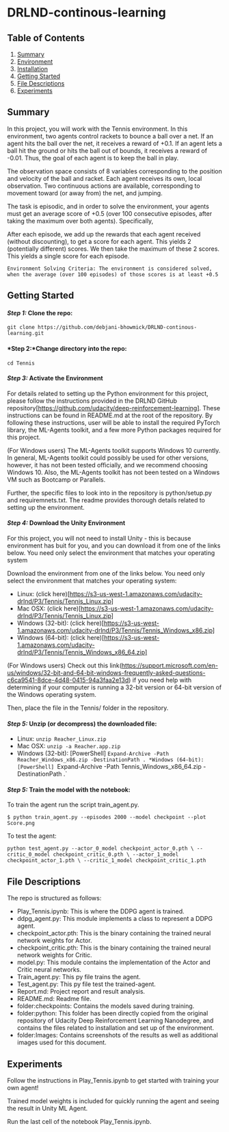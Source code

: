 # DRLND-continous-learning

## Table of Contents

1. [Summary](#summary)
2. [Environment](#Environment)
3. [Installation](#installation) 
4. [Getting Started](#GettingStarted)
5. [File Descriptions](#files)
6. [Experiments](#experiments)

##  Summary <a name="summary"></a>

In this project, you will work with the Tennis environment. In this environment, two agents control rackets to bounce a ball over a net. If an agent hits the ball over the net, it receives a reward of +0.1. If an agent lets a ball hit the ground or hits the ball out of bounds, it receives a reward of -0.01. Thus, the goal of each agent is to keep the ball in play.

The observation space consists of 8 variables corresponding to the position and velocity of the ball and racket. Each agent receives its own, local observation. Two continuous actions are available, corresponding to movement toward (or away from) the net, and jumping.

The task is episodic, and in order to solve the environment, your agents must get an average score of +0.5 (over 100 consecutive episodes, after taking the maximum over both agents). Specifically,

After each episode, we add up the rewards that each agent received (without discounting), to get a score for each agent. This yields 2 (potentially different) scores. We then take the maximum of these 2 scores.
This yields a single score for each episode.

`Environment Solving Criteria: The environment is considered solved, when the average (over 100 episodes) of those scores is at least +0.5`

## Getting Started <a name="Getting Started"></a>

#### *Step 1:* Clone the repo:
`git clone https://github.com/debjani-bhowmick/DRLND-continous-learning.git` 

#### *Step 2:*Change directory into the repo:
`cd Tennis`

#### *Step 3:*  Activate the Environment

For details related to setting up the Python environment for this project, please follow the instructions provided in the DRLND GitHub repository[https://github.com/udacity/deep-reinforcement-learning]. These instructions can be found in README.md at the root of the repository. By following these instructions, user will be able to install the required PyTorch library, the ML-Agents toolkit, and a few more Python packages required for this project.

(For Windows users) The ML-Agents toolkit supports Windows 10 currently. In general, ML-Agents toolkit could possibly be used for other versions, however, it has not been tested officially, and we recommend choosing Windows 10. Also, the ML-Agents toolkit has not been tested on a Windows VM such as Bootcamp or Parallels.

Further, the specific files to look into in the repository is python/setup.py and requiremnets.txt. The readme provides thorough details related to setting up the environment.




#### *Step 4:* Download the Unity Environment

For this project, you will not need to install Unity - this is because environment has buit for you, and you can download it from one of the links below. You need only select the environment that matches your operating system

Download the environment from one of the links below. You need only select the environment that matches your operating system:

* Linux: (click here)[https://s3-us-west-1.amazonaws.com/udacity-drlnd/P3/Tennis/Tennis_Linux.zip]
* Mac OSX: (click here)[https://s3-us-west-1.amazonaws.com/udacity-drlnd/P3/Tennis/Tennis_Linux.zip]
* Windows (32-bit): (click here)[https://s3-us-west-1.amazonaws.com/udacity-drlnd/P3/Tennis/Tennis_Windows_x86.zip]
* Windows (64-bit): (click here)[https://s3-us-west-1.amazonaws.com/udacity-drlnd/P3/Tennis/Tennis_Windows_x86_64.zip]

(For Windows users) Check out this link(https://support.microsoft.com/en-us/windows/32-bit-and-64-bit-windows-frequently-asked-questions-c6ca9541-8dce-4d48-0415-94a3faa2e13d) if you need help with determining if your computer is running a 32-bit version or 64-bit version of the Windows operating system.

Then, place the file in the Tennis/ folder in the repository.

#### *Step 5:*  Unzip (or decompress) the downloaded file:

* Linux:
`unzip Reacher_Linux.zip`
* Mac OSX:
`unzip -a Reacher.app.zip`
* Windows (32-bit): [PowerShell]
`Expand-Archive -Path Reacher_Windows_x86.zip -DestinationPath .
*Windows (64-bit): [PowerShell]
`Expand-Archive -Path Tennis_Windows_x86_64.zip -DestinationPath .`


#### *Step 5:* Train the model with the notebook:

 To train the agent run the script train_agent.py.
 
`$ python train_agent.py --episodes 2000 --model checkpoint --plot Score.png`

To test the agent:

`python test_agent.py --actor_0_model checkpoint_actor_0.pth \
                       --critic_0_model checkpoint_critic_0.pth \
                       --actor_1_model checkpoint_actor_1.pth \
                       --critic_1_model checkpoint_critic_1.pth`


## File Descriptions <a name="files"></a>
The repo is structured as follows:

* Play_Tennis.ipynb: This is where the DDPG agent is trained.
* ddpg_agent.py: This module implements a class to represent a DDPG agent.
* checkpoint_actor.pth: This is the binary containing the trained neural network weights for Actor.
* checkpoint_critic.pth: This is the binary containing the trained neural network weights for Critic.
* model.py: This module contains the implementation of the Actor and Critic neural networks.
* Train_agent.py: This py file trains the agent.
* Test_agent.py: This py file test the trained-agent.
* Report.md: Project report and result analysis.
* README.md: Readme file.
* folder:checkpoints: Contains the models saved during training.
* folder:python: This folder has been directly copied from the original repository of Udacity Deep Reinforcement Learning Nanodegree, and contains the files related to                 installation and set up of the environment.
* folder:Images: Contains screenshots of the results as well as additional images used for this document.


## Experiments <a name="experiments"></a>

Follow the instructions in Play_Tennis.ipynb to get started with training your own agent!

Trained model weights is included for quickly running the agent and seeing the result in Unity ML Agent.

Run the last cell of the notebook Play_Tennis.ipynb.





